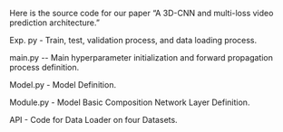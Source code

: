 Here is the source code for our paper “A 3D-CNN and multi-loss video prediction architecture.”

Exp. py - Train, test, validation process, and data loading process.

main.py -- Main hyperparameter initialization and forward propagation process definition.

Model.py - Model Definition.

Module.py - Model Basic Composition Network Layer Definition.

API - Code for Data Loader on four Datasets.
